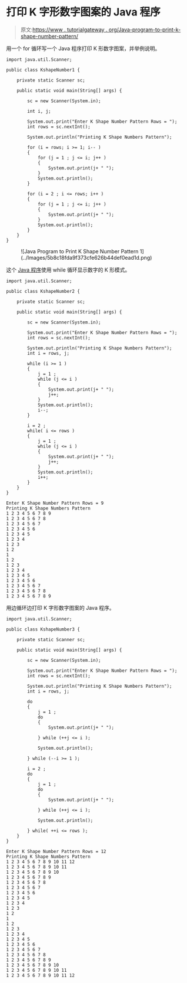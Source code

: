 # 打印 K 字形数字图案的 Java 程序

> 原文:[https://www . tutorialgateway . org/Java-program-to-print-k-shape-number-pattern/](https://www.tutorialgateway.org/java-program-to-print-k-shape-number-pattern/)

用一个 for 循环写一个 Java 程序打印 K 形数字图案，并举例说明。

```
import java.util.Scanner;

public class KshapeNumber1 {

	private static Scanner sc;

	public static void main(String[] args) {

		sc = new Scanner(System.in);	

		int i, j;

		System.out.print("Enter K Shape Number Pattern Rows = ");
		int rows = sc.nextInt();

		System.out.println("Printing K Shape Numbers Pattern");		

		for (i = rows; i >= 1; i-- ) 
		{
			for (j = 1 ; j <= i; j++ ) 	
			{
				System.out.print(j+ " ");
			}
			System.out.println();
		}

		for (i = 2 ; i <= rows; i++ ) 
		{
			for (j = 1 ; j <= i; j++ ) 	
			{
				System.out.print(j+ " ");
			}
			System.out.println();
		}
	}
}
```

<figure class="wp-block-image size-large">![Java Program to Print K Shape Number Pattern 1](../Images/5b8c18fda9f373cfe626b44def0ead1d.png)</figure>

这个 [Java 程序](https://www.tutorialgateway.org/learn-java-programs/)使用 while 循环显示数字的 K 形模式。

```
import java.util.Scanner;

public class KshapeNumber2 {

	private static Scanner sc;

	public static void main(String[] args) {

		sc = new Scanner(System.in);	

		System.out.print("Enter K Shape Number Pattern Rows = ");
		int rows = sc.nextInt();

		System.out.println("Printing K Shape Numbers Pattern");		
		int i = rows, j;

		while (i >= 1 ) 
		{
			j = 1 ; 
			while (j <= i ) 	
			{
				System.out.print(j+ " ");
				j++;
			}
			System.out.println();
			i--;
		}

		i = 2 ;
		while( i <= rows ) 
		{
			j = 1 ; 
			while (j <= i ) 	
			{
				System.out.print(j+ " ");
				j++;
			}
			System.out.println();
			i++;
		}
	}
}
```

```
Enter K Shape Number Pattern Rows = 9
Printing K Shape Numbers Pattern
1 2 3 4 5 6 7 8 9 
1 2 3 4 5 6 7 8 
1 2 3 4 5 6 7 
1 2 3 4 5 6 
1 2 3 4 5 
1 2 3 4 
1 2 3 
1 2 
1 
1 2 
1 2 3 
1 2 3 4 
1 2 3 4 5 
1 2 3 4 5 6 
1 2 3 4 5 6 7 
1 2 3 4 5 6 7 8 
1 2 3 4 5 6 7 8 9 
```

用边循环边打印 K 字形数字图案的 Java 程序。

```
import java.util.Scanner;

public class KshapeNumber3 {

	private static Scanner sc;

	public static void main(String[] args) {

		sc = new Scanner(System.in);	

		System.out.print("Enter K Shape Number Pattern Rows = ");
		int rows = sc.nextInt();

		System.out.println("Printing K Shape Numbers Pattern");		
		int i = rows, j;

		do 
		{
			j = 1 ; 
			do	
			{
				System.out.print(j+ " ");

			} while (++j <= i );

			System.out.println();

		} while (--i >= 1 );

		i = 2 ;
		do
		{
			j = 1 ; 
			do	
			{
				System.out.print(j+ " ");

			} while (++j <= i );

			System.out.println();

		} while( ++i <= rows );
	}
}
```

```
Enter K Shape Number Pattern Rows = 12
Printing K Shape Numbers Pattern
1 2 3 4 5 6 7 8 9 10 11 12 
1 2 3 4 5 6 7 8 9 10 11 
1 2 3 4 5 6 7 8 9 10 
1 2 3 4 5 6 7 8 9 
1 2 3 4 5 6 7 8 
1 2 3 4 5 6 7 
1 2 3 4 5 6 
1 2 3 4 5 
1 2 3 4 
1 2 3 
1 2 
1 
1 2 
1 2 3 
1 2 3 4 
1 2 3 4 5 
1 2 3 4 5 6 
1 2 3 4 5 6 7 
1 2 3 4 5 6 7 8 
1 2 3 4 5 6 7 8 9 
1 2 3 4 5 6 7 8 9 10 
1 2 3 4 5 6 7 8 9 10 11 
1 2 3 4 5 6 7 8 9 10 11 12 
```